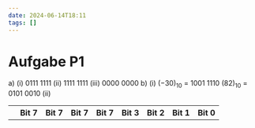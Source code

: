 ```yaml
---
date: 2024-06-14T18:11
tags: []
---
```

# Aufgabe P1
a) (i) 0111 1111 (ii) 1111 1111 (iii) 0000 0000
b) (i) $(-30)_{10}$ = 1001 1110 $(82)_{10}$ = 0101 0010
   (ii) <table><tr><th/><th>Bit 7</th><th>Bit 7</th><th>Bit 7</th><th>Bit 7</th><th>Bit 3</th><th>Bit 2</th><th>Bit 1</th><th>Bit 0</th></tr></table>
   